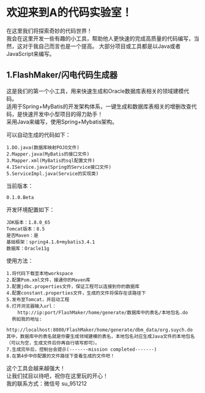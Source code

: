 欢迎来到A的代码实验室！
========
在这里我们将探索奇妙的代码世界！<br>
我会在这里开发一些有趣的小工具，帮助他人更快速的完成高质量的代码编写，当然，这对于我自己而言也是一个提高。
大部分项目或工具都是以Java或者JavaScript来编写。

1.FlashMaker/闪电代码生成器
--------
这是我们的第一个小工具，用来快速生成和Oracle数据库表相关的领域建模代码。<br>
适用于Spring+MyBatis的开发架构体系，一键生成和数据库表相关的增删改查代码，是快速开发中小型项目的得力助手！<br>
采用Java来编写，使用Spring+Mybatis架构。<br>

可以自动生成的代码如下：<br>

    1.DO.java(数据库映射POJO文件)
    2.Mapper.java(MyBatis的接口文件)
    3.Mapper.xml(MyBatis的sql配置文件)    
    4.IService.java(Spring的Service接口文件)
    5.ServiceImpl.java(Service的实现类)
    
当前版本：<br>

    0.1.0.Beta

开发环境配置如下：<br>

    JDK版本：1.8.0_65
    Tomcat版本：8.5
    是否Maven：是
    基础框架：spring4.1.6+mybatis3.4.1
    数据库：Oracle11g

使用方法：<br>

    1.将代码下载至本地workspace
    2.配置Pom.xml文件，接通你的Maven库
    3.配置jdbc.properties文件，保证工程可以连接到你的数据库
    4.配置constant.properties文件，生成的文件将保存在该路径下
    5.发布至Tomcat，并启动工程
    6.打开浏览器输入url：
        http://ip:port/FlashMaker/home/generate/数据库中的表名/本地包名.do
      例如我的地址:
        http://localhost:8080/FlashMaker/home/generate/dbm_data/org.suych.do
    其中，数据库中的表名就是你要生成领域建模的表名，本地包名对应生成Java文件的本地包名（可以为空，生成文件后你再自行填写即可）。
    7.生成完毕后，控制台会提示(-------mission completed-------)
    8.在第4步中你配置的文件路径下查看生成的文件吧！

这个工具会越来越强大！<br>
让我们拭目以待吧，祝你在这里玩的开心！<br>
我的联系方式：微信号 su_951212
